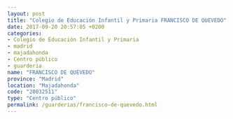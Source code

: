 ```yaml
---
layout: post
title: "Colegio de Educación Infantil y Primaria FRANCISCO DE QUEVEDO"
date: 2017-09-20 20:57:05 +0200
categories:
- Colegio de Educación Infantil y Primaria
- madrid
- majadahonda
- Centro público
- guarderia
name: "FRANCISCO DE QUEVEDO"
province: "Madrid"
location: "Majadahonda"
code: "28032511"
type: "Centro público"
permalink: /guarderias/francisco-de-quevedo.html
---
```

